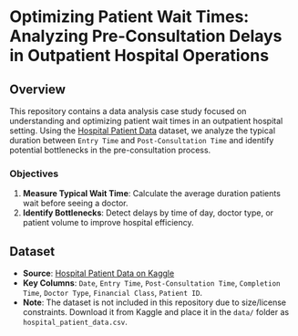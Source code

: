 # Optimizing Patient Wait Times: Analyzing Pre-Consultation Delays in Outpatient Hospital Operations

## Overview  
This repository contains a data analysis case study focused on understanding and optimizing patient wait times in an outpatient hospital setting. Using the [Hospital Patient Data](https://www.kaggle.com/datasets/abdulqaderasiirii/hospital-patient-data) dataset, we analyze the typical duration between `Entry Time` and `Post-Consultation Time` and identify potential bottlenecks in the pre-consultation process.

### Objectives  
1. **Measure Typical Wait Time**: Calculate the average duration patients wait before seeing a doctor.  
2. **Identify Bottlenecks**: Detect delays by time of day, doctor type, or patient volume to improve hospital efficiency.

## Dataset  
- **Source**: [Hospital Patient Data on Kaggle](https://www.kaggle.com/datasets/abdulqaderasiirii/hospital-patient-data)  
- **Key Columns**: `Date`, `Entry Time`, `Post-Consultation Time`, `Completion Time`, `Doctor Type`, `Financial Class`, `Patient ID`.  
- **Note**: The dataset is not included in this repository due to size/license constraints. Download it from Kaggle and place it in the `data/` folder as `hospital_patient_data.csv`.
